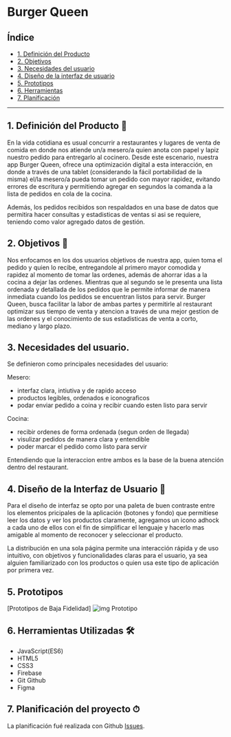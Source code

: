# Burger Queen

## Índice

* [1. Definición del Producto](#1-Definición-del-producto)
* [2. Objetivos](#2-Objetivos)
* [3. Necesidades del usuario](#3-Necesidades-del-usuario)
* [4. Diseño de la interfaz de usuario](#5-Diseño-de-la-interfaz-de-usuario)
* [5. Prototipos](#6-Prototipos)
* [6. Herramientas](#8-Herramientas-utilizadas)
* [7. Planificación](#9-planificación-del-proyecto)

***

## 1. Definición del Producto 📝

En la vida cotidiana es usual concurrir a restaurantes y lugares de venta de comida en donde nos atiende un/a mesero/a quien anota con papel y lapiz nuestro pedido para entregarlo al cocinero. Desde este escenario, nuestra app Burger Queen, ofrece una optimización digital a esta interacción, en donde a través de una tablet (considerando la fácil portabilidad de la misma) el/la mesero/a  pueda tomar un pedido con mayor rapidez, evitando errores de escritura y permitiendo agregar en segundos la comanda a la lista de pedidos en cola de la cocina.

Además, los pedidos recibidos son respaldados en una base de datos que permitira hacer consultas y estadisticas de ventas si asi se requiere, teniendo como valor agregado datos de gestión.

## 2. Objetivos 🎯

Nos enfocamos en los dos usuarios objetivos de nuestra app, quien toma el pedido y quien lo recibe, entregandole al primero mayor comodida y rapidez al momento de tomar las ordenes, además de ahorrar idas a la cocina a dejar las ordenes. Mientras que al segundo se le presenta una lista ordenada y detallada de los pedidos que le permite informar de manera inmediata cuando los pedidos se encuentran listos para servir. Burger Queen, busca facilitar la labor de ambas partes y permitirle al restaurant optimizar sus tiempo de venta y atencion a través de una mejor gestion de las ordenes y el conocimiento de sus estadisticas de venta a corto, mediano y largo plazo.

## 3. Necesidades del usuario.

Se definieron como principales necesidades del usuario:

Mesero:

- interfaz clara, intiutiva y de rapido acceso
- productos legibles, ordenados e iconograficos
- podar enviar pedido a coina y recibir cuando esten listo para servir

Cocina:

- recibir ordenes de forma ordenada (segun orden de llegada)
- visulizar pedidos de manera clara y entendible
- poder marcar el pedido como listo para servir

Entendiendo que la interaccion entre ambos es la base de la buena atención dentro del restaurant.

## 4. Diseño de la Interfaz de Usuario 🎨

Para el diseño de interfaz se opto por una paleta de buen contraste entre los elementos pricipales de la aplicación (botones y fondo) que permitiese leer los datos y ver los productos claramente, agregamos un icono adhock a cada uno de ellos con el fin de simplificar el lenguaje y hacerlo mas amigable al momento de reconocer y seleccionar el producto.

La distribución en una sola página permite una interacción rápida y de uso intuitivo, con objetivos y funcionalidades claras para el usuario, ya sea alguien familiarizado con los productos o quien usa este tipo de aplicación por primera vez.

## 5. Prototipos 

[Prototipos de Baja Fidelidad] 
![img Prototipo]()

## 6. Herramientas Utilizadas 🛠
* JavaScript(ES6)
* HTML5
* CSS3
* Firebase
* Git Github
* Figma


## 7. Planificación del proyecto ⏱

La planificación fué realizada con Github [Issues](https://github.com/Yu-Koi/SCL012-burger-queen/issues).

